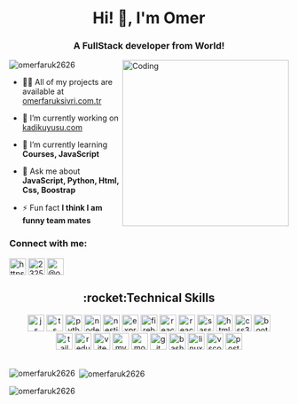 <h1 align="center">Hi! 👋, I'm Omer</h1>
<h3 align="center">A FullStack developer from World!</h3>
<img align="right" alt="Coding" width="300" src="https://media1.giphy.com/media/bAQH7WXKqtIBrPs7sR/giphy.gif?cid=ecf05e47jlg3jxdmpq8nxzxkh476l1fiove8q4j92pmr2rki&ep=v1_gifs_search&rid=giphy.gif&ct=g">
<p align="left"> <img src="https://komarev.com/ghpvc/?username=omerfaruk2626&label=Profile%20views&color=0e75b6&style=flat" alt="omerfaruk2626" /> </p>

- 👨‍💻 All of my projects are available at [omerfaruksivri.com.tr](https://www.omerfaruksivri.com.tr)

- 🔭 I’m currently working on [kadikuyusu.com](https://omerfaruk2626.github.io/kadikuyusu.com/#)

- 🌱 I’m currently learning **Courses, JavaScript**

- 💬 Ask me about **JavaScript, Python, Html, Css, Boostrap**

- ⚡ Fun fact **I think I am funny team mates**

<h3 align="left">Connect with me:</h3>
<p align="left">
<a href="https://www.linkedin.com/in/o-faruk-sivri/" target="blank"><img align="center" src="https://raw.githubusercontent.com/rahuldkjain/github-profile-readme-generator/master/src/images/icons/Social/linked-in-alt.svg" alt="https://www.linkedin.com/in/o-faruk-sivri/" height="30" width="30" /></a>
<a href="https://stackoverflow.com/users/23258999" target="blank"><img align="center" src="https://raw.githubusercontent.com/rahuldkjain/github-profile-readme-generator/master/src/images/icons/Social/stack-overflow.svg" alt="23258999" height="30" width="30" /></a>
<a href="https://medium.com/@omerfaruksivri26" target="blank"><img align="center" src="https://raw.githubusercontent.com/rahuldkjain/github-profile-readme-generator/master/src/images/icons/Social/medium.svg" alt="@omerfaruksivri26" height="30" width="30" /></a>
</p>

<h2 align="center">:rocket:Technical Skills</h2>
<div align="center">
<img width="30px" alt="js" title="js" src="https://skillicons.dev/icons?i=js" />
<img width="30px" alt="ts" title="ts" src="https://skillicons.dev/icons?i=ts" />
<img width="30px" alt="python" title="python" src="https://skillicons.dev/icons?i=py&theme=light" />
<img width="30px" alt="nodejs" title="nodejs" src="https://skillicons.dev/icons?i=nodejs" />
<img width="30px" alt="nestjs" title="nestjs" src="https://skillicons.dev/icons?i=nestjs" />
<img width="30px" alt="expressjs" title="expressjs" src="https://skillicons.dev/icons?i=express" />
<img width="30px" alt="firebase" title="firebase" src="https://skillicons.dev/icons?i=firebase" />
<img width="30px" alt="react" title="react" src="https://skillicons.dev/icons?i=react" />
<img width="30px" alt="react  title="react native" src="https://cdn.jsdelivr.net/gh/devicons/devicon/icons/react/react-original.svg" />
<img width="30px" alt="sass" title="sass" src="https://skillicons.dev/icons?i=sass" />
<img width="30px" alt="html5" title="html5" src="https://skillicons.dev/icons?i=html" />
<img width="30px" alt="css3" title="css3" src="https://skillicons.dev/icons?i=css" />
<img width="30px" alt="bootstrap" title="bootstrap" src="https://skillicons.dev/icons?i=bootstrap" />
<br/>
<img width="30px" alt="tailwind" title="tailwind" src="https://skillicons.dev/icons?i=tailwind" />
<img width="30px" alt="redux" title="redux" src="https://skillicons.dev/icons?i=redux" />
<img width="30px" alt="vite" title="vite" src="https://skillicons.dev/icons?i=vite" />
<img width="30px" alt="mysql" title="mysql" src="https://skillicons.dev/icons?i=mysql" />
<img width="30px" alt="mongodb" title="mongodb" src="https://skillicons.dev/icons?i=mongodb" />
<img width="30px" alt="git" title="git" src="https://skillicons.dev/icons?i=git" />
<img width="30px" alt="bash" title="bash" src="https://skillicons.dev/icons?i=bash" />
<img width="30px" alt="linux" title="linux" src="https://skillicons.dev/icons?i=linux" />
<img width="30px" alt="vscode" title="vscode" src="https://skillicons.dev/icons?i=vscode" />
<img width="30px" alt="postman" title="postman" src="https://skillicons.dev/icons?i=postman" />
</div>
</br>

<p><img align="left" src="https://github-readme-stats.vercel.app/api/top-langs?username=omerfaruk2626&show_icons=true&locale=en&layout=compact" alt="omerfaruk2626" /></p>

<p>&nbsp;<img align="center" src="https://github-readme-stats.vercel.app/api?username=omerfaruk2626&show_icons=true&locale=en" alt="omerfaruk2626" /></p>

<p><img align="center" src="https://github-readme-streak-stats.herokuapp.com/?user=omerfaruk2626&" alt="omerfaruk2626" /></p>
